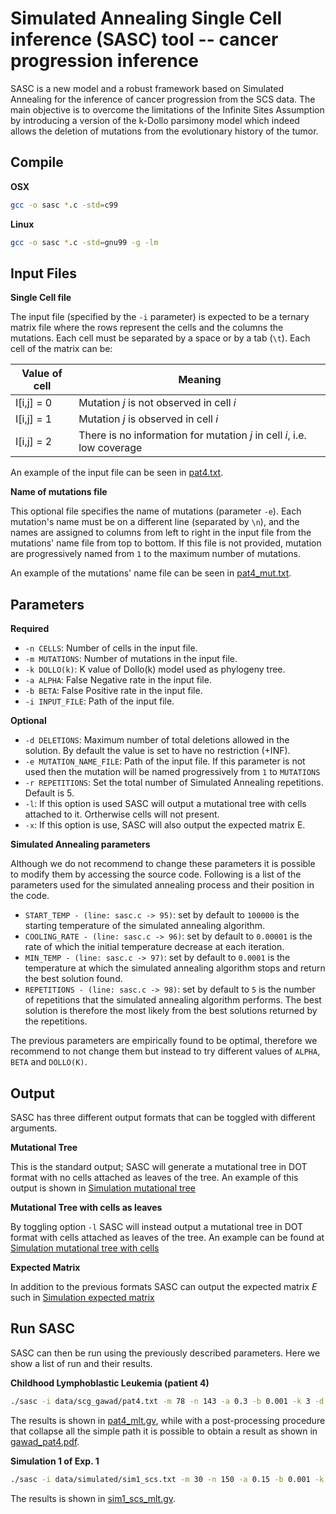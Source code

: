 Simulated Annealing Single Cell inference (SASC) tool -- cancer progression inference
===================

SASC is  a new model and a robust framework based on Simulated Annealing for the inference of cancer progression from the SCS data.
The main objective is to overcome the limitations of the Infinite Sites Assumption by introducing a version of the k-Dollo parsimony model which indeed allows the deletion of mutations from the evolutionary history of the tumor. 

<!-- A detailed description of the framework can be found in published version of the paper [Inferring Cancer Progression from Single Cell Sequencing while allowing loss of mutations](#). -->

Compile
--------

**OSX**
```bash
gcc -o sasc *.c -std=c99
```

**Linux**
```bash
gcc -o sasc *.c -std=gnu99 -g -lm
```

Input Files
-------------

**Single Cell file**

The input file (specified by the `-i` parameter) is expected to be a ternary matrix file where the rows represent the cells and the columns the mutations. Each cell must be separated by a space or by a tab (`\t`). Each cell of the matrix can be:

| Value of cell | Meaning |
| ------------- | ------------- |
| I[i,j] = 0    | Mutation *j* is not observed in cell *i*  |
| I[i,j] = 1    | Mutation *j* is observed in cell *i*  |
| I[i,j] = 2    | There is no information for mutation *j* in cell *i*, i.e. low coverage  |

An example of the input file can be seen in [pat4.txt](data/scg_gawad/pat4.txt).

**Name of mutations file**

This optional file specifies the name of mutations (parameter `-e`). Each mutation's name must be on a different line (separated by `\n`), and the names are assigned to columns from left to right in the input file from the mutations' name file from top to bottom. If this file is not provided, mutation are progressively named from `1` to the maximum number of mutations.

An example of the mutations' name file can be seen in [pat4_mut.txt](data/scg_gawad/pat4_mut.txt).

Parameters
----------

**Required**

- `-n CELLS`: Number of cells in the input file.
- `-m MUTATIONS`: Number of mutations in the input file.
- `-k DOLLO(k)`: K value of Dollo(k) model used as phylogeny tree.
- `-a ALPHA`: False Negative rate in the input file.
- `-b BETA`: False Positive rate in the input file.
- `-i INPUT_FILE`: Path of the input file.

**Optional**
- `-d DELETIONS`: Maximum number of total deletions allowed in the solution. By default the value is set to have no restriction (+INF).
- `-e MUTATION_NAME_FILE`: Path of the input file. If this parameter is not used then the mutation will be named progressively from `1` to `MUTATIONS`
- `-r REPETITIONS`: Set the total number of Simulated Annealing repetitions. Default is 5.
- `-l`: If this option is used SASC will output a mutational tree with cells attached to it. Ortherwise cells will not present.
- `-x`: If this option is use, SASC will also output the expected matrix E.


**Simulated Annealing parameters**

Although we do not recommend to change these parameters it is possible to modify them by accessing the source code.
Following is a list of the parameters used for the simulated annealing process and their position in the code.

- `START_TEMP - (line: sasc.c -> 95)`: set by default to `100000` is the starting temperature of the simulated annealing algorithm.
- `COOLING_RATE - (line: sasc.c -> 96)`: set by default  to `0.00001` is the rate of which the initial temperature decrease at each iteration.
- `MIN_TEMP - (line: sasc.c -> 97)`: set by default  to `0.0001` is the temperature at which the simulated annealing algorithm stops and return the best solution found.
- `REPETITIONS - (line: sasc.c -> 98)`: set by default  to `5` is the number of repetitions that the simulated annealing algorithm performs. The best solution is therefore the most likely from the best solutions returned by the repetitions.

The previous parameters are empirically found to be optimal, therefore we recommend to not change them but instead to try different values of `ALPHA`, `BETA` and `DOLLO(K)`.

Output
---------
SASC has three different output formats that can be toggled with different arguments.

**Mutational Tree**

This is the standard output; SASC will generate a mutational tree in DOT format with no cells attached as leaves of the tree. An example of this output is shown in [Simulation mutational tree](data/results/simulation_scs_mlt.gv)

**Mutational Tree with cells as leaves**

By toggling option `-l` SASC will instead output a mutational tree in DOT format with cells attached as leaves of the tree. An example can be found at [Simulation mutational tree with cells](data/results/simulation_scs_mlt_cells.gv)

**Expected Matrix**

In addition to the previous formats SASC can output the expected matrix *E* such in [Simulation expected matrix](data/results/simulation_scs_out.txt)

Run SASC
--------
SASC can then be run using the previously described parameters. Here we show a list of run and their results.

**Childhood Lymphoblastic Leukemia (patient 4)**
```bash
./sasc -i data/scg_gawad/pat4.txt -m 78 -n 143 -a 0.3 -b 0.001 -k 3 -d 10 -e data/scg_gawad/pat4_mut.txt 
```

The results is shown in [pat4_mlt.gv](data/results/pat4_mlt.gv), while with a post-processing procedure that collapse all the simple path it is possible to obtain a result as shown in [gawad_pat4.pdf](data/results/gawad_pat4.pdf).

**Simulation 1 of Exp. 1**
```bash
./sasc -i data/simulated/sim1_scs.txt -m 30 -n 150 -a 0.15 -b 0.001 -k 3
```

The results is shown in [sim1_scs_mlt.gv](data/results/sim1_scs_mlt.gv).